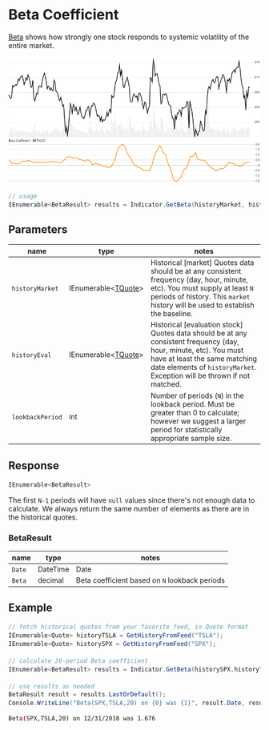 ﻿# Beta Coefficient

[Beta](https://en.wikipedia.org/wiki/Beta_(finance)) shows how strongly one stock responds to systemic volatility of the entire market.

![image](chart.png)

```csharp
// usage
IEnumerable<BetaResult> results = Indicator.GetBeta(historyMarket, historyEval, lookbackPeriod);  
```

## Parameters

| name | type | notes
| -- |-- |--
| `historyMarket` | IEnumerable\<[TQuote](../../docs/GUIDE.md#quote)\> | Historical [market] Quotes data should be at any consistent frequency (day, hour, minute, etc).  You must supply at least `N` periods of history.  This `market` history will be used to establish the baseline.
| `historyEval` | IEnumerable\<[TQuote](../../docs/GUIDE.md#quote)\> | Historical [evaluation stock] Quotes data should be at any consistent frequency (day, hour, minute, etc).  You must have at least the same matching date elements of `historyMarket`.  Exception will be thrown if not matched.
| `lookbackPeriod` | int | Number of periods (`N`) in the lookback period.  Must be greater than 0 to calculate; however we suggest a larger period for statistically appropriate sample size.

## Response

```csharp
IEnumerable<BetaResult>
```

The first `N-1` periods will have `null` values since there's not enough data to calculate.  We always return the same number of elements as there are in the historical quotes.

### BetaResult

| name | type | notes
| -- |-- |--
| `Date` | DateTime | Date
| `Beta` | decimal | Beta coefficient based on `N` lookback periods

## Example

```csharp
// fetch historical quotes from your favorite feed, in Quote format
IEnumerable<Quote> historyTSLA = GetHistoryFromFeed("TSLA");
IEnumerable<Quote> historySPX = GetHistoryFromFeed("SPX");

// calculate 20-period Beta coefficient
IEnumerable<BetaResult> results = Indicator.GetBeta(historySPX,historyTSLA,20);

// use results as needed
BetaResult result = results.LastOrDefault();
Console.WriteLine("Beta(SPX,TSLA,20) on {0} was {1}", result.Date, result.Beta);
```

```bash
Beta(SPX,TSLA,20) on 12/31/2018 was 1.676
```
